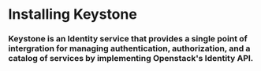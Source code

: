 # Installing Keystone #

### Keystone is an Identity service that provides a single point of intergration for managing authentication, authorization, and a catalog of services by implementing Openstack's Identity API. 
